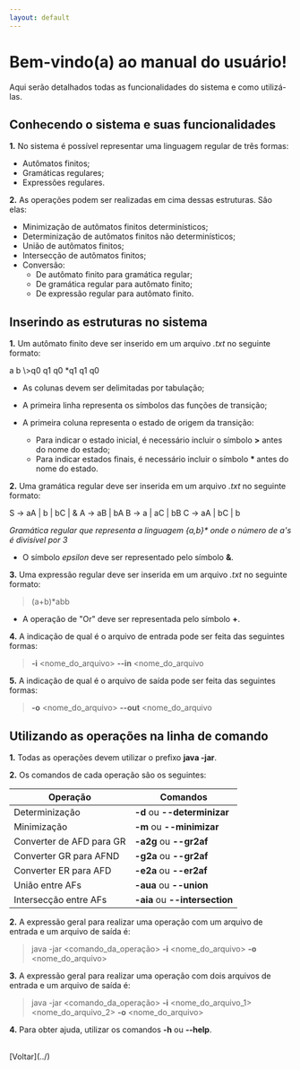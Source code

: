 ```yaml
---
layout: default
---
```


# Bem-vindo(a) ao manual do usuário!

Aqui serão detalhados todas as funcionalidades do sistema e como utilizá-las.


## Conhecendo o sistema e suas funcionalidades

**1.** No sistema é possível representar uma linguagem regular de três formas:

- Autômatos finitos;
- Gramáticas regulares;
- Expressões regulares.

**2.** As operações podem ser realizadas em cima dessas estruturas. São elas:

- Minimização de autômatos finitos determinísticos;
- Determinização de autômatos finitos não determinísticos;
- União de autômatos finitos;
- Intersecção de autômatos finitos;
- Conversão:
	- De autômato finito para gramática regular;
	- De gramática regular para autômato finito;
	- De expressão regular para autômato finito.

## Inserindo as estruturas no sistema

**1.** Um autômato finito deve ser inserido em um arquivo *.txt* no seguinte formato:

<addr>
	a	b
\>q0	q1	q0
*q1	q1	q0

</addr>

- As colunas devem ser delimitadas por tabulação;
- A primeira linha representa os símbolos das funções de transição;
- A primeira coluna representa o estado de origem da transição:

	- Para indicar o estado inicial, é necessário incluir o símbolo **>** antes do nome do estado;  
	- Para indicar estados finais, é necessário incluir o símbolo <b> * </b> antes do nome do estado.

**2.** Uma gramática regular deve ser inserida em um arquivo *.txt* no seguinte formato:

<addr>
 S -> aA | b | bC | &
 A -> aB | bA
 B -> a | aC | bB
 C -> aA | bC | b 
</addr>

*Gramática regular que representa a linguagem {a,b}\* onde o número de a's é divisível por 3*

- O símbolo *epsilon* deve ser representado pelo símbolo **&**.

**3.** Uma expressão regular deve ser inserida em um arquivo *.txt* no seguinte formato:

> (a+b)*abb

- A operação de "Or" deve ser representada pelo símbolo **+**.

**4.** A indicação de qual é o arquivo de entrada pode ser feita das seguintes formas:

> **-i** <nome\_do\_arquivo>
> **--in** <nome\_do\_arquivo

**5.** A indicação de qual é o arquivo de saída pode ser feita das seguintes formas:

> **-o** <nome\_do\_arquivo>
> **--out** <nome\_do\_arquivo

## Utilizando as operações na linha de comando

**1.** Todas as operações devem utilizar o prefixo **java -jar**.

**2.** Os comandos de cada operação são os seguintes:

| Operação | Comandos |
| -------- | -------- |
| Determinização | **-d** ou **--determinizar** |
| Minimização | **-m** ou **--minimizar** |
| Converter de AFD para GR | **-a2g** ou **--gr2af** |
| Converter GR para AFND | **-g2a** ou **--gr2af** |
| Converter ER para AFD | **-e2a** ou **--er2af** | 
| União entre AFs | **-aua** ou **--union** |
| Intersecção entre AFs | **-aia** ou **--intersection** | 


**2.** A expressão geral para realizar uma operação com um arquivo de entrada e um arquivo de saída é:

> java -jar <comando\_da\_operação> **-i** <nome\_do\_arquivo> **-o** <nome\_do\_arquivo>

**3.** A expressão geral para realizar uma operação com dois arquivos de entrada e um arquivo de saída é:

> java -jar <comando\_da\_operação> **-i** <nome\_do\_arquivo_1> <nome\_do\_arquivo_2> **-o** <nome\_do\_arquivo>

**4.** Para obter ajuda, utilizar os comandos **-h** ou **--help**. 

<br>
[Voltar](../)

